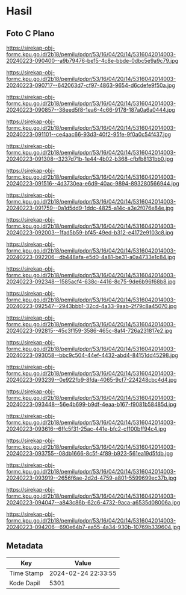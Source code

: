 # Hasil

## Foto C Plano

https://sirekap-obj-formc.kpu.go.id/2b18/pemilu/pdpr/53/16/04/20/14/5316042014003-20240223-090400--a9b79476-be15-4c8e-bbde-0dbc5e9a9c79.jpg

https://sirekap-obj-formc.kpu.go.id/2b18/pemilu/pdpr/53/16/04/20/14/5316042014003-20240223-090717--642063d7-cf97-4863-9654-d6cdefe9f50a.jpg

https://sirekap-obj-formc.kpu.go.id/2b18/pemilu/pdpr/53/16/04/20/14/5316042014003-20240223-090857--38eed5f8-1ea6-4c66-9178-187a0a6a0444.jpg

https://sirekap-obj-formc.kpu.go.id/2b18/pemilu/pdpr/53/16/04/20/14/5316042014003-20240223-091101--ce4aac66-93d3-40f2-95fe-9f0a0c54f437.jpg

https://sirekap-obj-formc.kpu.go.id/2b18/pemilu/pdpr/53/16/04/20/14/5316042014003-20240223-091308--3237d71b-1e44-4b02-b368-cfbfb8131bb0.jpg

https://sirekap-obj-formc.kpu.go.id/2b18/pemilu/pdpr/53/16/04/20/14/5316042014003-20240223-091516--4d3730ea-e6d9-40ac-9894-893280566944.jpg

https://sirekap-obj-formc.kpu.go.id/2b18/pemilu/pdpr/53/16/04/20/14/5316042014003-20240223-091759--0a1d5dd9-1ddc-4825-a14c-a3e2f076e84e.jpg

https://sirekap-obj-formc.kpu.go.id/2b18/pemilu/pdpr/53/16/04/20/14/5316042014003-20240223-092003--1fad5b59-bf45-49ed-b312-e4172e9103c8.jpg

https://sirekap-obj-formc.kpu.go.id/2b18/pemilu/pdpr/53/16/04/20/14/5316042014003-20240223-092206--db448afa-e5d0-4a81-be31-a0a4733e1c84.jpg

https://sirekap-obj-formc.kpu.go.id/2b18/pemilu/pdpr/53/16/04/20/14/5316042014003-20240223-092348--1585acf4-638c-4416-8c75-9de6b96f68b8.jpg

https://sirekap-obj-formc.kpu.go.id/2b18/pemilu/pdpr/53/16/04/20/14/5316042014003-20240223-092547--2943bbb1-32cd-4a33-9aab-2f79c8a45070.jpg

https://sirekap-obj-formc.kpu.go.id/2b18/pemilu/pdpr/53/16/04/20/14/5316042014003-20240223-092815--45c3f159-3586-465c-8af4-726a231817e2.jpg

https://sirekap-obj-formc.kpu.go.id/2b18/pemilu/pdpr/53/16/04/20/14/5316042014003-20240223-093058--bbc9c504-44ef-4432-abd4-84151dd45298.jpg

https://sirekap-obj-formc.kpu.go.id/2b18/pemilu/pdpr/53/16/04/20/14/5316042014003-20240223-093239--0e922fb9-8fda-4065-9cf7-224248cbc4d4.jpg

https://sirekap-obj-formc.kpu.go.id/2b18/pemilu/pdpr/53/16/04/20/14/5316042014003-20240223-093448--56e4b699-b9df-4eaa-b167-f9081b58485d.jpg

https://sirekap-obj-formc.kpu.go.id/2b18/pemilu/pdpr/53/16/04/20/14/5316042014003-20240223-093616--6ffc5f31-25ac-441e-bfc2-cf100bff94c4.jpg

https://sirekap-obj-formc.kpu.go.id/2b18/pemilu/pdpr/53/16/04/20/14/5316042014003-20240223-093755--08db1666-8c5f-4f89-b923-561ea19d5fdb.jpg

https://sirekap-obj-formc.kpu.go.id/2b18/pemilu/pdpr/53/16/04/20/14/5316042014003-20240223-093919--2656f6ae-2d2d-4759-a801-5599699ec37b.jpg

https://sirekap-obj-formc.kpu.go.id/2b18/pemilu/pdpr/53/16/04/20/14/5316042014003-20240223-094047--a843c86b-62c6-4732-9aca-a6535d08006a.jpg

https://sirekap-obj-formc.kpu.go.id/2b18/pemilu/pdpr/53/16/04/20/14/5316042014003-20240223-094206--690e64b7-ea55-4a34-930b-10769b339604.jpg


## Metadata

| Key        | Value               |
| ---------- | ------------------- |
| Time Stamp | 2024-02-24 22:33:55 |
| Kode Dapil | 5301                |



